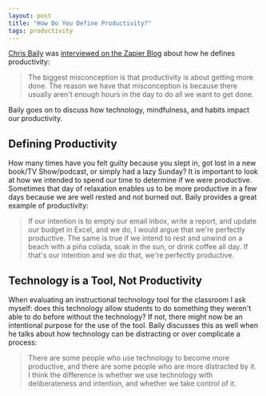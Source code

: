 ```yaml
---
layout: post
title: "How Do You Define Productivity?"
tags: productivity
---
```


[Chris Baily](https://twitter.com/chris_bailey) was [interviewed on the Zapier Blog](https://zapier.com/blog/interview-chris-bailey-hyperfocus/) about how he defines productivity:

> The biggest misconception is that productivity is about getting more done. The reason we have that misconception is because there usually aren't enough hours in the day to do all we want to get done.

Baily goes on to discuss how technology, mindfulness, and habits impact our productivity.

<!--more-->

## Defining Productivity

How many times have you felt guilty because you slept in, got lost in a new book/TV Show/podcast, or simply had a lazy Sunday? It is important to look at how we intended to spend our time to determine if we were productive. Sometimes that day of relaxation enables us to be more productive in a few days because we are well rested and not burned out. Baily provides a great example of productivity:

> If our intention is to empty our email inbox, write a report, and update our budget in Excel, and we do, I would argue that we're perfectly productive. The same is true if we intend to rest and unwind on a beach with a piña colada, soak in the sun, or drink coffee all day. If that's our intention and we do that, we're perfectly productive.

## Technology is a Tool, Not Productivity

When evaluating an instructional technology tool for the classroom I ask myself: does this technology allow students to do something they weren't able to do before without the technology? If not, there might now be an intentional purpose for the use of the tool. Baily discusses this as well when he talks about how technology can be distracting or over complicate a process:

> There are some people who use technology to become more productive, and there are some people who are more distracted by it. I think the difference is whether we use technology with deliberateness and intention, and whether we take control of it.